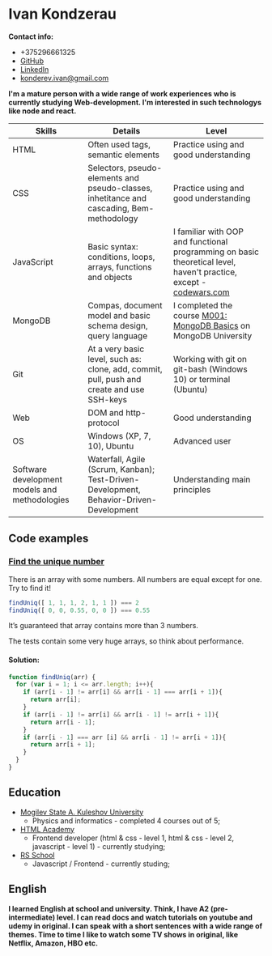 # Ivan Kondzerau


**Contact info:**
* +375296661325
* [GitHub](https://github.com/kondzerau-ivan)
* [LinkedIn](https://www.linkedin.com/in/ivan-kondzerau/)
* konderev.ivan@gmail.com


**I'm a mature person with a wide range of work experiences who is currently studying Web-development. I'm interested in such technologys like node and react.**


| Skills | Details | Level |
|--------|---------|-------|
| HTML | Often used tags, semantic elements | Practice using and good understanding |
| CSS | Selectors, pseudo-elements and pseudo-classes, inhetitance and cascading, Bem-methodology | Practice using and good understanding |
| JavaScript | Basic syntax: conditions, loops, arrays, functions and objects | I familiar with OOP and functional programming on basic theoretical level, haven't practice, except - [codewars.com](https://www.codewars.com/users/konderev.ivan) |
| MongoDB | Compas, document model and basic schema design, query language | I completed the course [M001: MongoDB Basics](http://university.mongodb.com/course_completion/2898d33a-1d1b-4064-b842-280c87b0d025) on MongoDB University |
| Git | At a very basic level, such as: clone, add, commit, pull, push and create and use SSH-keys | Working with git on git-bash (Windows 10) or terminal (Ubuntu) |
| Web | DOM and http-protocol | Good understanding |
| OS | Windows (XP, 7, 10), Ubuntu | Advanced user |
| Software development models and methodologies | Waterfall, Agile (Scrum, Kanban); Test-Driven-Development, Behavior-Driven-Development | Understanding main principles |


## Code examples

### [Find the unique number](https://www.codewars.com/kata/585d7d5adb20cf33cb000235)

There is an array with some numbers. All numbers are equal except for one. Try to find it!
```javascript
findUniq([ 1, 1, 1, 2, 1, 1 ]) === 2
findUniq([ 0, 0, 0.55, 0, 0 ]) === 0.55
```
It’s guaranteed that array contains more than 3 numbers.

The tests contain some very huge arrays, so think about performance.

#### Solution:

```javascript
function findUniq(arr) {
  for (var i = 1; i <= arr.length; i++){
    if (arr[i - 1] != arr[i] && arr[i - 1] === arr[i + 1]){
      return arr[i];
    }
    if (arr[i - 1] != arr[i] && arr[i - 1] != arr[i + 1]){
      return arr[i - 1];
    }
    if (arr[i - 1] === arr [i] && arr[i - 1] != arr[i + 1]){
      return arr[i + 1];
    }
  } 
}
```


## Education

* [Mogilev State A. Kuleshov University](https://www.msu.by/en/)
  * Physics and informatics - completed 4 courses out of 5;
* [HTML Academy](https://htmlacademy.ru/profile/id1033347)
  * Frontend developer (html & css - level 1, html & css - level 2, javascript - level 1) - currently studying;
* [RS School](https://rs.school/)
  * Javascript / Frontend - currently studing;

## English

**I learned English at school and university. Think, I have A2 (pre-intermediate) level. I can read docs and watch tutorials on youtube and udemy in original. I can speak with a short sentences with a wide range of themes. Time to time I like to watch some TV shows in original, like Netflix, Amazon, HBO etc.**